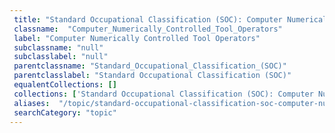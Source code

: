 ```yaml
--- 
 title: "Standard Occupational Classification (SOC): Computer Numerically Controlled Tool Operators" 
 classname:  "Computer_Numerically_Controlled_Tool_Operators" 
 label: "Computer Numerically Controlled Tool Operators" 
 subclassname: "null" 
 subclasslabel: "null" 
 parentclassname: "Standard_Occupational_Classification_(SOC)" 
 parentclasslabel: "Standard Occupational Classification (SOC)" 
 equalentCollections: [] 
 collections: ['Standard Occupational Classification (SOC): Computer Numerically Controlled Tool Operators']
 aliases:  "/topic/standard-occupational-classification-soc-computer-numerically-controlled-tool-operators"  
 searchCategory: "topic" 
---
```

